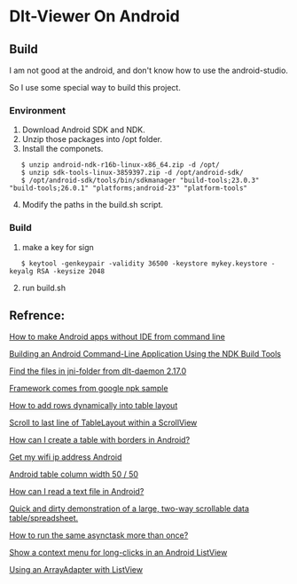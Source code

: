 # Dlt-Viewer On Android

## Build
I am not good at the android, and don't know how to use the android-studio.

So I use some special way to build this project.

### Environment
1. Download Android SDK and NDK.
2. Unzip those packages into /opt folder.
3. Install the componets.
```(base)
   $ unzip android-ndk-r16b-linux-x86_64.zip -d /opt/
   $ unzip sdk-tools-linux-3859397.zip -d /opt/android-sdk/
   $ /opt/android-sdk/tools/bin/sdkmanager "build-tools;23.0.3" "build-tools;26.0.1" "platforms;android-23" "platform-tools"
```
4. Modify the paths in the build.sh script.

### Build
1. make a key for sign
```(shell)
   $ keytool -genkeypair -validity 36500 -keystore mykey.keystore -keyalg RSA -keysize 2048
```
2. run build.sh

## Refrence:

[How to make Android apps without IDE from command line](https://medium.com/@authmane512/how-to-build-an-apk-from-command-line-without-ide-7260e1e22676)

[Building an Android Command-Line Application Using the NDK Build Tools](https://software.intel.com/en-us/articles/building-an-android-command-line-application-using-the-ndk-build-tools)

[Find the files in jni-folder from dlt-daemon 2.17.0](https://github.com/GENIVI/dlt-daemon)

[Framework comes from google npk sample](https://github.com/googlesamples/android-ndk/tree/master/hello-jniCallback)

[How to add rows dynamically into table layout](https://stackoverflow.com/questions/5183968/how-to-add-rows-dynamically-into-table-layout)

[Scroll to last line of TableLayout within a ScrollView](https://stackoverflow.com/questions/3087877/scroll-to-last-line-of-tablelayout-within-a-scrollview)

[How can I create a table with borders in Android?](https://stackoverflow.com/questions/2108456/how-can-i-create-a-table-with-borders-in-android)

[Get my wifi ip address Android](https://stackoverflow.com/questions/16730711/get-my-wifi-ip-address-android)

[Android table column width 50 / 50](https://stackoverflow.com/questions/22383932/android-table-column-width-50-50)

[How can I read a text file in Android?](https://stackoverflow.com/questions/12421814/how-can-i-read-a-text-file-in-android)

[Quick and dirty demonstration of a large, two-way scrollable data table/spreadsheet.](https://github.com/klarson2/android-table-test)

[How to run the same asynctask more than once?](https://stackoverflow.com/questions/6879584/how-to-run-the-same-asynctask-more-than-once)

[Show a context menu for long-clicks in an Android ListView](https://www.mikeplate.com/2010/01/21/show-a-context-menu-for-long-clicks-in-an-android-listview/)

[Using an ArrayAdapter with ListView](https://github.com/codepath/android_guides/wiki/Using-an-ArrayAdapter-with-ListView)

